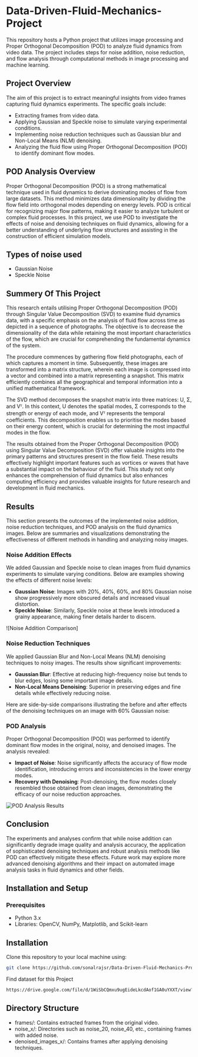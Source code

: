 
# Data-Driven-Fluid-Mechanics-Project
This repository hosts a Python project that utilizes image processing and Proper Orthogonal Decomposition (POD) to analyze fluid dynamics from video data. The project includes steps for noise addition, noise reduction, and flow analysis through computational methods in image processing and machine learning.

## Project Overview

The aim of this project is to extract meaningful insights from video frames capturing fluid dynamics experiments. The specific goals include:
- Extracting frames from video data.
- Applying Gaussian and Speckle noise to simulate varying experimental conditions.
- Implementing noise reduction techniques such as Gaussian blur and Non-Local Means (NLM) denoising.
- Analyzing the fluid flow using Proper Orthogonal Decomposition (POD) to identify dominant flow modes.
## POD Analysis Overview
Proper Orthogonal Decomposition (POD) is a strong mathematical technique used in fluid dynamics to derive dominating modes of flow from large datasets. This method minimizes data dimensionality by dividing the flow field into orthogonal modes depending on energy levels. POD is critical for recognizing major flow patterns, making it easier to analyze turbulent or complex fluid processes. In this project, we use POD to investigate the effects of noise and denoising techniques on fluid dynamics, allowing for a better understanding of underlying flow structures and assisting in the construction of efficient simulation models.
## Types of noise used
- Gaussian Noise
- Speckle Noise

## Summery Of This Project
This research entails utilising Proper Orthogonal Decomposition (POD) through Singular Value Decomposition (SVD) to examine fluid dynamics data, with a specific emphasis on the analysis of fluid flow across time as depicted in a sequence of photographs. The objective is to decrease the dimensionality of the data while retaining the most important characteristics of the flow, which are crucial for comprehending the fundamental dynamics of the system.

The procedure commences by gathering flow field photographs, each of which captures a moment in time. Subsequently, these images are transformed into a matrix structure, wherein each image is compressed into a vector and combined into a matrix representing a snapshot. This matrix efficiently combines all the geographical and temporal information into a unified mathematical framework.

The SVD method decomposes the snapshot matrix into three matrices: U, Σ, and Vᵀ. In this context, U denotes the spatial modes, Σ corresponds to the strength or energy of each mode, and Vᵀ represents the temporal coefficients. This decomposition enables us to prioritise the modes based on their energy content, which is crucial for determining the most impactful modes in the flow.

The results obtained from the Proper Orthogonal Decomposition (POD) using Singular Value Decomposition (SVD) offer valuable insights into the primary patterns and structures present in the flow field. These results effectively highlight important features such as vortices or waves that have a substantial impact on the behaviour of the fluid. This study not only enhances the comprehension of fluid dynamics but also enhances computing efficiency and provides valuable insights for future research and development in fluid mechanics.
## Results

This section presents the outcomes of the implemented noise addition, noise reduction techniques, and POD analysis on the fluid dynamics images. Below are summaries and visualizations demonstrating the effectiveness of different methods in handling and analyzing noisy images.

### Noise Addition Effects

We added Gaussian and Speckle noise to clean images from fluid dynamics experiments to simulate varying conditions. Below are examples showing the effects of different noise levels:

- **Gaussian Noise**: Images with 20%, 40%, 60%, and 80% Gaussian noise show progressively more obscured details and increased visual distortion.
- **Speckle Noise**: Similarly, Speckle noise at these levels introduced a grainy appearance, making finer details harder to discern.

![Noise Addition Comparison]

### Noise Reduction Techniques

We applied Gaussian Blur and Non-Local Means (NLM) denoising techniques to noisy images. The results show significant improvements:

- **Gaussian Blur**: Effective at reducing high-frequency noise but tends to blur edges, losing some important image details.
- **Non-Local Means Denoising**: Superior in preserving edges and fine details while effectively reducing noise.

Here are side-by-side comparisons illustrating the before and after effects of the denoising techniques on an image with 60% Gaussian noise:

### POD Analysis

Proper Orthogonal Decomposition (POD) was performed to identify dominant flow modes in the original, noisy, and denoised images. The analysis revealed:

- **Impact of Noise**: Noise significantly affects the accuracy of flow mode identification, introducing errors and inconsistencies in the lower energy modes.
- **Recovery with Denoising**: Post-denoising, the flow modes closely resembled those obtained from clean images, demonstrating the efficacy of our noise reduction approaches.

![POD Analysis Results](/path/to/pod_analysis_results_image.jpg)

## Conclusion

The experiments and analyses confirm that while noise addition can significantly degrade image quality and analysis accuracy, the application of sophisticated denoising techniques and robust analysis methods like POD can effectively mitigate these effects. Future work may explore more advanced denoising algorithms and their impact on automated image analysis tasks in fluid dynamics and other fields.


## Installation and Setup

### Prerequisites
- Python 3.x
- Libraries: OpenCV, NumPy, Matplotlib, and Scikit-learn



## Installation

Clone this repository to your local machine using:

```bash
git clone https://github.com/sonalrajsr/Data-Driven-Fluid-Mechanics-Project.git
```
Find dataset for this Project
```bash
https://drive.google.com/file/d/1WiSbCQmxu9ugEideLkcdAof1GA0uYXXT/view?usp=sharing
```
## Directory Structure
- frames/: Contains extracted frames from the original video.
- noise_x/: Directories such as noise_20, noise_40, etc., containing frames with added noise.
- denoised_images_x/: Contains frames after applying denoising techniques.
